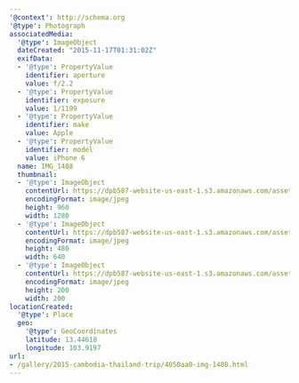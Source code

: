 ```yaml
---
'@context': http://schema.org
'@type': Photograph
associatedMedia:
  '@type': ImageObject
  dateCreated: "2015-11-17T01:31:02Z"
  exifData:
  - '@type': PropertyValue
    identifier: aperture
    value: f/2.2
  - '@type': PropertyValue
    identifier: exposure
    value: 1/1199
  - '@type': PropertyValue
    identifier: make
    value: Apple
  - '@type': PropertyValue
    identifier: model
    value: iPhone 6
  name: IMG_1408
  thumbnail:
  - '@type': ImageObject
    contentUrl: https://dpb587-website-us-east-1.s3.amazonaws.com/asset/gallery/2015-cambodia-thailand-trip/4050aa0-img-1408~1280.jpg
    encodingFormat: image/jpeg
    height: 960
    width: 1280
  - '@type': ImageObject
    contentUrl: https://dpb587-website-us-east-1.s3.amazonaws.com/asset/gallery/2015-cambodia-thailand-trip/4050aa0-img-1408~640w.jpg
    encodingFormat: image/jpeg
    height: 480
    width: 640
  - '@type': ImageObject
    contentUrl: https://dpb587-website-us-east-1.s3.amazonaws.com/asset/gallery/2015-cambodia-thailand-trip/4050aa0-img-1408~200x200.jpg
    encodingFormat: image/jpeg
    height: 200
    width: 200
locationCreated:
  '@type': Place
  geo:
    '@type': GeoCoordinates
    latitude: 13.44618
    longitude: 103.9197
url:
- /gallery/2015-cambodia-thailand-trip/4050aa0-img-1408.html
---
```

